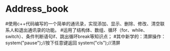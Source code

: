 # Address_book
#使用c++代码编写的一个简单的通讯录，实现添加、显示、删除、修改、清空联系人和退出通讯录的功能。
#运用了结构体、数组、循环（for、while、switch）、条件判断语句if、跳出循环break等知识点；
#其中新学的：清屏操作：
system("pause");//按下任意键返回
system("cls");//清屏
